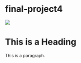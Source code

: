 # final-project4
</head>
<body>

<img src="ss1.jpg">
<h1>This is a Heading</h1>
<p>This is a paragraph.</p>

</body>
</html>
